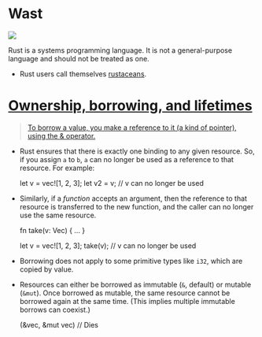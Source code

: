 # Wast

![](http://powersmashrepairs.com.au/wp-content/uploads/2011/10/car-rust.png)

Rust is a systems programming language. It is not a general-purpose language and should not be treated as one.

* Rust users call themselves [rustaceans](http://www.rustaceans.org/).

# [Ownership, borrowing, and lifetimes](https://doc.rust-lang.org/book/ownership.html)

> [To borrow a value, you make a reference to it (a kind of pointer), using the & operator.](https://blog.rust-lang.org/2015/04/10/Fearless-Concurrency.html)

* Rust ensures that there is exactly one binding to any given resource. So, if you assign `a` to `b`, `a` can no longer be used as a reference to that resource. For example:

    let v = vec![1, 2, 3];
    let v2 = v;
    // v can no longer be used

* Similarly, if a *function* accepts an argument, then the reference to that resource is transferred to the new function, and the caller can no longer use the same resource.

    fn take(v: Vec<i32>) { ... }

    let v = vec![1, 2, 3];
    take(v);
    // v can no longer be used

* Borrowing does not apply to some primitive types like `i32`, which are copied by value.

* Resources can either be borrowed as immutable (`&`, default) or mutable (`&mut`). Once borrowed as mutable, the same resource cannot be borrowed again at the same time. (This implies multiple immutable borrows can coexist.)

    (&vec, &mut vec)  // Dies
